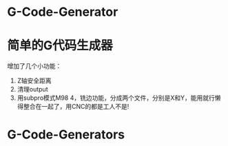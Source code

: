 # G-Code-Generator
简单的G代码生成器
===============
增加了几个小功能：
1. Z轴安全距离
2. 清理output 
3. 用subpro模式M98
4，铣边功能，分成两个文件，分别是X和Y，能用就行懒得整合在一起了，用CNC的都是工人不是!


# G-Code-Generators
